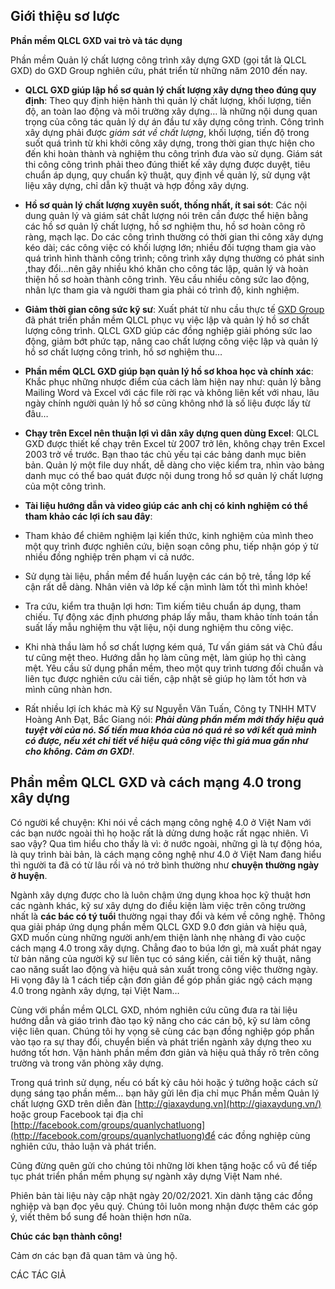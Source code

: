 ## Giới thiệu sơ lược

**Phần mềm QLCL GXD vai trò và tác dụng**

Phần mềm Quản lý chất lượng công trình xây dựng GXD (gọi tắt là QLCL GXD) do GXD Group nghiên cứu, phát triển từ những năm 2010 đến nay.

- **QLCL GXD giúp lập hồ sơ quản lý chất lượng xây dựng theo đúng quy định**: Theo quy định hiện hành thì quản lý chất lượng, khối lượng, tiến độ, an toàn lao động và môi trường xây dựng… là những nội dung quan trọng của công tác quản lý dự án đầu tư xây dựng công trình. Công trình xây dựng phải được _giám sát về chất lượng_, khối lượng, tiến độ trong suốt quá trình từ khi khởi công xây dựng, trong thời gian thực hiện cho đến khi hoàn thành và nghiệm thu công trình đưa vào sử dụng. Giám sát thi công công trình phải theo đúng thiết kế xây dựng được duyệt, tiêu chuẩn áp dụng, quy chuẩn kỹ thuật, quy định về quản lý, sử dụng vật liệu xây dựng, chỉ dẫn kỹ thuật và hợp đồng xây dựng.

- **Hồ sơ quản lý chất lượng xuyên suốt, thống nhất, ít sai sót**: Các nội dung quản lý và giám sát chất lượng nói trên cần được thể hiện bằng các hồ sơ quản lý chất lượng, hồ sơ nghiệm thu, hồ sơ hoàn công rõ ràng, mạch lạc. Do các công trình thường có thời gian thi công xây dựng kéo dài; các công việc có khối lượng lớn; nhiều đối tượng tham gia vào quá trình hình thành công trình; công trình xây dựng thường có phát sinh ,thay đổi…nên gây nhiều khó khăn cho công tác lập, quản lý và hoàn thiện hồ sơ hoàn thành công trình. Yêu cầu nhiều công sức lao động, nhân lực tham gia và người tham gia phải có trình độ, kinh nghiệm.

- **Giảm thời gian công sức kỹ sư**: Xuất phát từ nhu cầu thực tế [GXD Group](https://gxd.vn) đã phát triển phần mềm QLCL phục vụ việc lập và quản lý hồ sơ chất lượng công trình. QLCL GXD giúp các đồng nghiệp giải phóng sức lao động, giảm bớt phức tạp, nâng cao chất lượng công việc lập và quản lý hồ sơ chất lượng công trình, hồ sơ nghiệm thu…

- **Phần mềm QLCL GXD giúp bạn quản lý hồ sơ khoa học và chính xác**: Khắc phục những nhược điểm của cách làm hiện nay như: quản lý bằng Mailing Word và Excel với các file rời rạc và không liên kết với nhau, lâu ngày chính người quản lý hồ sơ cũng không nhớ là số liệu được lấy từ đâu…

- **Chạy trên Excel nên thuận lợi vì dân xây dựng quen dùng Excel**: QLCL GXD được thiết kế chạy trên Excel từ 2007 trở lên, không chạy trên Excel 2003 trở về trước. Bạn thao tác chủ yếu tại các bảng danh mục biên bản. Quản lý một file duy nhất, dễ dàng cho việc kiểm tra, nhìn vào bảng danh mục có thể bao quát được nội dung trong hồ sơ quản lý chất lượng của một công trình.

- **Tài liệu hướng dẫn và video giúp các anh chị có kinh nghiệm có thể tham khảo các lợi ích sau đây**:

- Tham khảo để chiêm nghiệm lại kiến thức, kinh nghiệm của mình theo một quy trình được nghiên cứu, biện soạn công phu, tiếp nhận góp ý từ nhiều đồng nghiệp trên phạm vi cả nước.
- Sử dụng tài liệu, phần mềm để huấn luyện các cán bộ trẻ, tầng lớp kế cận rất dễ dàng. Nhân viên và lớp kế cận mình làm tốt thì mình khỏe!
- Tra cứu, kiểm tra thuận lợi hơn: Tìm kiếm tiêu chuẩn áp dụng, tham chiếu. Tự động xác định phương pháp lấy mẫu, tham khảo tính toán tần suất lấy mẫu nghiệm thu vật liệu, nội dung nghiệm thu công việc.
- Khi nhà thầu làm hồ sơ chất lượng kém quá, Tư vấn giám sát và Chủ đầu tư cũng mệt theo. Hướng dẫn họ làm cũng mệt, làm giúp họ thì càng mệt. Yêu cầu sử dụng phần mềm, theo một quy trình tương đối chuẩn và liên tục được nghiên cứu cải tiến, cập nhật sẽ giúp họ làm tốt hơn và mình cũng nhàn hơn.
- Rất nhiều lợi ích khác mà Kỹ sư Nguyễn Văn Tuấn, Công ty TNHH MTV Hoàng Anh Đạt, Bắc Giang nói: **_Phải dùng phần mềm mới thấy hiệu quả tuyệt vời của nó. Số tiền mua khóa của nó quá rẻ so với kết quả mình có được, nếu xét chi tiết về hiệu quả công việc thì giá mua gần như cho không. Cảm ơn GXD!_**.

## Phần mềm QLCL GXD và cách mạng 4.0 trong xây dựng

Có người kể chuyện: Khi nói về cách mạng công nghệ 4.0 ở Việt Nam với các bạn nước ngoài thì họ hoặc rất là dửng dưng hoặc rất ngạc nhiên. Vì sao vậy? Qua tìm hiểu cho thấy là vì: ở nước ngoài, những gì là tự động hóa, là quy trình bài bản, là cách mạng công nghệ như 4.0 ở Việt Nam đang hiểu thì người ta đã có từ lâu rồi và nó trở bình thường như **chuyện thường ngày ở huyện**.

Ngành xây dựng được cho là luôn chậm ứng dụng khoa học kỹ thuật hơn các ngành khác, kỹ sư xây dựng do điều kiện làm việc trên công trường nhất là **các bác có tý tuổi** thường ngại thay đổi và kém về công nghệ. Thông qua giải pháp ứng dụng phần mềm QLCL GXD 9.0 đơn giản và hiệu quả, GXD muốn cùng những người anh/em thiện lành nhẹ nhàng đi vào cuộc cách mạng 4.0 trong xây dựng. Chẳng đao to búa lớn gì, mà xuất phát ngay từ bản năng của người kỹ sư liên tục có sáng kiến, cải tiến kỹ thuật, nâng cao năng suất lao động và hiệu quả sản xuất trong công việc thường ngày. Hi vọng đây là 1 cách tiếp cận đơn giản để góp phần giác ngộ cách mạng 4.0 trong ngành xây dựng, tại Việt Nam…

Cùng với phần mềm QLCL GXD, nhóm nghiên cứu cũng đưa ra tài liệu hướng dẫn và giáo trình đào tạo kỹ năng cho các cán bộ, kỹ sư làm công việc liên quan. Chúng tôi hy vọng sẽ cùng các bạn đồng nghiệp góp phần vào tạo ra sự thay đổi, chuyển biến và phát triển ngành xây dựng theo xu hướng tốt hơn. Vận hành phần mềm đơn giản và hiệu quả thấy rõ trên công trường và trong văn phòng xây dựng.

Trong quá trình sử dụng, nếu có bất kỳ câu hỏi hoặc ý tưởng hoặc cách sử dụng sáng tạo phần mềm… bạn hãy gửi lên địa chỉ mục Phần mềm Quản lý chất lượng GXD trên diễn đàn [http://giaxaydung.vn](http://giaxaydung.vn/) hoặc group Facebook tại địa chỉ [http://facebook.com/groups/quanlychatluong](http://facebook.com/groups/quanlychatluong)để các đồng nghiệp cùng nghiên cứu, thảo luận và phát triển.

Cũng đừng quên gửi cho chúng tôi những lời khen tặng hoặc cổ vũ để tiếp tục phát triển phần mềm phụng sự ngành xây dựng Việt Nam nhé.

Phiên bản tài liệu này cập nhật ngày 20/02/2021. Xin dành tặng các đồng nghiệp và bạn đọc yêu quý. Chúng tôi luôn mong nhận được thêm các góp ý, viết thêm bổ sung để hoàn thiện hơn nữa.

**Chúc các bạn thành công!**

Cảm ơn các bạn đã quan tâm và ủng hộ.

CÁC TÁC GIẢ
